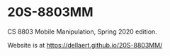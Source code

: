 # 20S-8803MM
CS 8803 Mobile Manipulation, Spring 2020 edition.

Website is at https://dellaert.github.io/20S-8803MM/